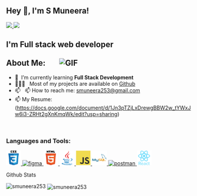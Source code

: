 <h2> Hey 👋, I'm S Muneera!<br></h2>
<a href="https://www.linkedin.com/in/https://www.linkedin.com/in/s-muneera/" target="_blank" marginTop="20px">
  <img src='https://cdn.jsdelivr.net/npm/simple-icons@v3.12.1/icons/linkedin.svg' width='24px' />
 </a> 
  <a href="https://github.com/smuneera253" target="_blank">
  <img src='https://cdn.jsdelivr.net/npm/simple-icons@v3.12.1/icons/github.svg' width='24px' />
</a>


</a>

I'm Full stack web developer
<br/>
<br/>
<img align="right" alt="GIF" src="https://raw.githubusercontent.com/rahul-jha98/rahul-jha98/main/techstack.gif" width="360px"/>
 About Me:<br>
-

- 🌱 &nbsp;I’m currently learning **Full Stack Development**<br>
- 👨🏻‍💻 &nbsp; Most of my projects are available on [Github](https://github.com/smuneera253)<br>
- 📫 &nbsp;  📫 How to reach me: smuneera253@gmail.com <br>
- 📫 My Resume: (https://docs.google.com/document/d/1Jn3pTZjLxDrewgBBW2w_tYWxJw6i3-ZRHt2gXnKmqWk/edit?usp=sharing)


<br>
<h3 align="left">Languages and Tools:</h3>
<p align="left"> <a href="https://www.w3schools.com/css/" target="_blank" rel="noreferrer"> <img src="https://raw.githubusercontent.com/devicons/devicon/master/icons/css3/css3-original-wordmark.svg" alt="css3" width="40" height="40"/> </a> <a href="https://www.figma.com/" target="_blank" rel="noreferrer"> <img src="https://www.vectorlogo.zone/logos/figma/figma-icon.svg" alt="figma" width="40" height="40"/> </a> <a href="https://www.w3.org/html/" target="_blank" rel="noreferrer"> <img src="https://raw.githubusercontent.com/devicons/devicon/master/icons/html5/html5-original-wordmark.svg" alt="html5" width="40" height="40"/> </a> <a href="https://www.java.com" target="_blank" rel="noreferrer"> <img src="https://raw.githubusercontent.com/devicons/devicon/master/icons/java/java-original.svg" alt="java" width="40" height="40"/> </a> <a href="https://developer.mozilla.org/en-US/docs/Web/JavaScript" target="_blank" rel="noreferrer"> <img src="https://raw.githubusercontent.com/devicons/devicon/master/icons/javascript/javascript-original.svg" alt="javascript" width="40" height="40"/> </a> <a href="https://www.mysql.com/" target="_blank" rel="noreferrer"> <img src="https://raw.githubusercontent.com/devicons/devicon/master/icons/mysql/mysql-original-wordmark.svg" alt="mysql" width="40" height="40"/> </a> <a href="https://postman.com" target="_blank" rel="noreferrer"> <img src="https://www.vectorlogo.zone/logos/getpostman/getpostman-icon.svg" alt="postman" width="40" height="40"/> </a> <a href="https://reactjs.org/" target="_blank" rel="noreferrer"> <img src="https://raw.githubusercontent.com/devicons/devicon/master/icons/react/react-original-wordmark.svg" alt="react" width="40" height="40"/> </a> </p>
Github Stats
<p><img align="left" src="https://github-readme-stats.vercel.app/api/top-langs?username=smuneera253&show_icons=true&locale=en&layout=compact" alt="smuneera253" /></p>

<p>&nbsp;<img align="center" src="https://github-readme-stats.vercel.app/api?username=smuneera253&show_icons=true&locale=en" alt="smuneera253" /></p>



